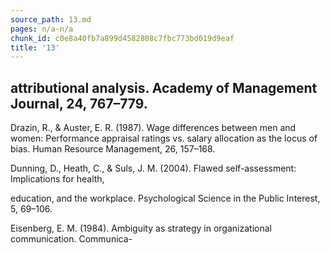 ```yaml
---
source_path: 13.md
pages: n/a-n/a
chunk_id: c0e8a40fb7a899d4582808c7fbc773bd019d9eaf
title: '13'
---
```

## attributional analysis. Academy of Management Journal, 24, 767–779.

Drazin, R., & Auster, E. R. (1987). Wage differences between men and women: Performance appraisal ratings vs. salary allocation as the locus of bias. Human Resource Management, 26, 157–168.

Dunning, D., Heath, C., & Suls, J. M. (2004). Flawed self-assessment: Implications for health,

education, and the workplace. Psychological Science in the Public Interest, 5, 69–106.

Eisenberg, E. M. (1984). Ambiguity as strategy in organizational communication. Communica-
